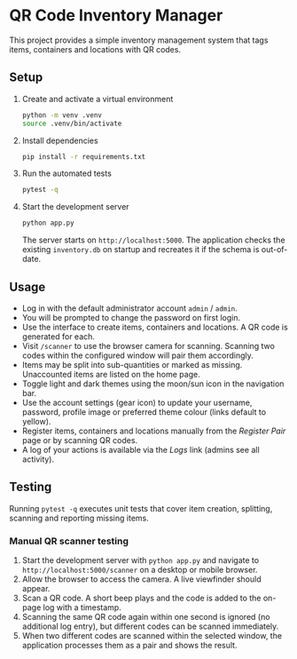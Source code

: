 # QR Code Inventory Manager

This project provides a simple inventory management system that tags items, containers and locations with QR codes.

## Setup

1. Create and activate a virtual environment
   ```bash
   python -m venv .venv
   source .venv/bin/activate
   ```
2. Install dependencies
   ```bash
   pip install -r requirements.txt
   ```
3. Run the automated tests
   ```bash
   pytest -q
   ```
4. Start the development server
   ```bash
   python app.py
   ```
   The server starts on `http://localhost:5000`. The application checks the
   existing `inventory.db` on startup and recreates it if the schema is
   out-of-date.

## Usage

- Log in with the default administrator account `admin` / `admin`.
- You will be prompted to change the password on first login.
- Use the interface to create items, containers and locations. A QR code is generated for each.
- Visit `/scanner` to use the browser camera for scanning. Scanning two codes within the configured window will pair them accordingly.
- Items may be split into sub-quantities or marked as missing. Unaccounted items are listed on the home page.
- Toggle light and dark themes using the moon/sun icon in the navigation bar.
- Use the account settings (gear icon) to update your username, password, profile image or preferred theme colour (links default to yellow).
- Register items, containers and locations manually from the *Register Pair* page or by scanning QR codes.
- A log of your actions is available via the *Logs* link (admins see all activity).

## Testing

Running `pytest -q` executes unit tests that cover item creation, splitting, scanning and reporting missing items.

### Manual QR scanner testing

1. Start the development server with `python app.py` and navigate to `http://localhost:5000/scanner` on a desktop or mobile browser.
2. Allow the browser to access the camera. A live viewfinder should appear.
3. Scan a QR code. A short beep plays and the code is added to the on-page log with a timestamp.
4. Scanning the same QR code again within one second is ignored (no additional log entry), but different codes can be scanned immediately.
5. When two different codes are scanned within the selected window, the application processes them as a pair and shows the result.
